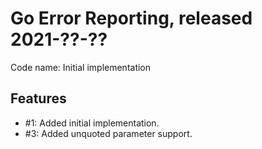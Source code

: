 # Go Error Reporting, released 2021-??-??

Code name: Initial implementation 

## Features

* #1: Added initial implementation.
* #3: Added unquoted parameter support.